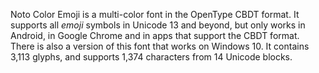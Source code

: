 Noto Color Emoji is a multi-color font in the OpenType CBDT format. It supports all _emoji_ symbols in Unicode 13 and beyond, but only works in Android, in Google Chrome and in apps that support the CBDT format. There is also a version of this font that works on Windows 10. It contains 3,113 glyphs, and supports 1,374 characters from 14 Unicode blocks.